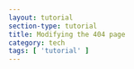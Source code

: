 ```yaml
---
layout: tutorial
section-type: tutorial
title: Modifying the 404 page
category: tech
tags: [ 'tutorial' ]
---
```


